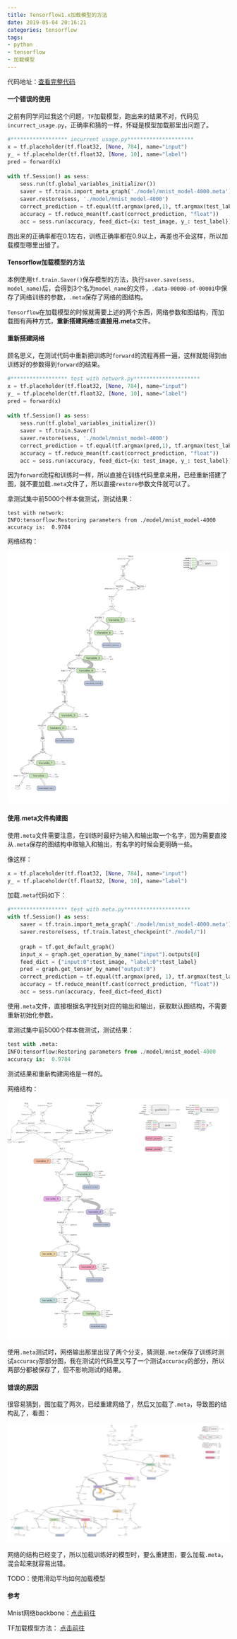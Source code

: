 ```yaml
---
title: Tensorflow1.x加载模型的方法
date: 2019-05-04 20:16:21
categories: tensorflow
tags: 
- python
- tensorflow
- 加载模型
---
```


代码地址：[查看完整代码](https://github.com/Junyuan12/Tensorflow1.x_save_and_load_model)

<!-- more -->

#### 一个错误的使用

之前有同学问过我这个问题，`TF`加载模型，跑出来的结果不对，代码见`incurrect_usage.py`，正确率和猜的一样，怀疑是模型加载那里出问题了。

```python
#****************** incurrent usage.py*********************
x = tf.placeholder(tf.float32, [None, 784], name="input")
y_ = tf.placeholder(tf.float32, [None, 10], name="label")
pred = forward(x)

with tf.Session() as sess:
    sess.run(tf.global_variables_initializer())
    saver = tf.train.import_meta_graph('./model/mnist_model-4000.meta')
    saver.restore(sess, './model/mnist_model-4000')
    correct_prediction = tf.equal(tf.argmax(pred,1), tf.argmax(test_label, 1))
    accuracy = tf.reduce_mean(tf.cast(correct_prediction, "float"))
    acc = sess.run(accuracy, feed_dict={x: test_image, y_: test_label})
```

跑出来的正确率都在0.1左右，训练正确率都在0.9以上，再差也不会这样，所以加载模型哪里出错了。

#### Tensorflow加载模型的方法

本例使用`tf.train.Saver()`保存模型的方法，执行`saver.save(sess, model_name)`后，会得到3个名为`model_name`的文件，`.data-00000-of-00001`中保存了网络训练的参数，`.meta`保存了网络的图结构。

`Tensorflow`在加载模型的时候就需要上述的两个东西，网络参数和图结构，而加载图有两种方式，**重新搭建网络**或**直接用.meta**文件。

#### 重新搭建网络

顾名思义，在测试代码中重新把训练时`forward`的流程再搭一遍，这样就能得到由训练好的参数得到`forward`的结果。

```python
#****************** test with network.py*********************
x = tf.placeholder(tf.float32, [None, 784], name="input")
y_ = tf.placeholder(tf.float32, [None, 10], name="label")
pred = forward(x)

with tf.Session() as sess:
    sess.run(tf.global_variables_initializer())
    saver = tf.train.Saver()
    saver.restore(sess, './model/mnist_model-4000')
    correct_prediction = tf.equal(tf.argmax(pred,1), tf.argmax(test_label, 1))
    accuracy = tf.reduce_mean(tf.cast(correct_prediction, "float"))
    acc = sess.run(accuracy, feed_dict={x: test_image, y_: test_label})
```

因为`forward`流程和训练时一样，所以直接在训练代码里拿来用，已经重新搭建了图，就不要加载`.meta`文件了，所以直接`restore`参数文件就可以了。

拿测试集中前5000个样本做测试，测试结果：

```
test with network: 
INFO:tensorflow:Restoring parameters from ./model/mnist_model-4000
accuracy is:  0.9784
```

网络结构：

![test_with_network](Tensorflow1-x加载模型的方法/test_with_network.png)

#### 使用.meta文件构建图

使用`.meta`文件需要注意，在训练时最好为输入和输出取一个名字，因为需要直接从`.meta`保存的图结构中取输入和输出，有名字的时候会更明确一些。

像这样：

```python
x = tf.placeholder(tf.float32, [None, 784], name="input")
y_ = tf.placeholder(tf.float32, [None, 10], name="label")
```

加载`.meta`代码如下：

```python
#****************** test with meta.py*********************
with tf.Session() as sess:
    saver = tf.train.import_meta_graph('./model/mnist_model-4000.meta')
    saver.restore(sess, tf.train.latest_checkpoint("./model/"))
    
    graph = tf.get_default_graph()
    input_x = graph.get_operation_by_name("input").outputs[0]
    feed_dict = {"input:0":test_image, "label:0":test_label}
    pred = graph.get_tensor_by_name("output:0")
    correct_prediction = tf.equal(tf.argmax(pred, 1), tf.argmax(test_label, 1))
    accuracy = tf.reduce_mean(tf.cast(correct_prediction, "float"))
    acc = sess.run(accuracy, feed_dict=feed_dict)
```

使用`.meta`文件，直接根据名字找到对应的输出和输出，获取默认图结构，不需要重新初始化参数。

拿测试集中前5000个样本做测试，测试结果：

```python
test with .meta:
INFO:tensorflow:Restoring parameters from ./model/mnist_model-4000
accuracy is:  0.9784
```

测试结果和重新构建网络是一样的。

网络结构：

![test_with_network](Tensorflow1-x加载模型的方法/test_with_meta.png)

使用`.meta`测试时，网络输出那里出现了两个分支，猜测是`.meta`保存了训练时测试`accuracy`那部分图，我在测试的代码里又写了一个测试`accuracy`的部分，所以两部分都被保存了，但不影响测试的结果。

#### 错误的原因

很容易猜到，图加载了两次，已经重建网络了，然后又加载了`.meta`，导致图的结构乱了，看图：

![test_with_network](Tensorflow1-x加载模型的方法/incorrect_usage.png)

网络的结构已经变了，所以加载训练好的模型时，要么重建图，要么加载`.meta`，混合起来就容易出错。

TODO：使用滑动平均如何加载模型

#### 参考

Mnist网络backbone：[点击前往](https://www.cnblogs.com/willnote/p/6874699.html)

TF加载模型方法： [点击前往](https://blog.csdn.net/sjtuxx_lee/article/details/82663394)